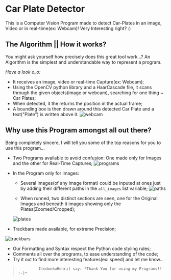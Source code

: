 # Car Plate Detector
This is a Computer Vision Program made to detect Car-Plates in an image, Video or in real-time(ex: Webcam)!
Very Interesting right? :)

## The Algorithm || How it works?  
You might ask yourself how precisely does this great tool work...?
An Algorithm is the simplest and understandable way to represent a program.

*Have a look o_o:*

 - It receives an image, video or real-time Capture(ex: Webcam);
- Using the OpenCV python library and a HaarCascade file, it scans through the given objects(image or webcam), searching for one thing ~ Car Plates;
- When detected, it the returns the position in the actual frame;
- A bounding box is then drawn around this detected Car Plate and a text("Plate") is written above it.
![webcam](https://user-images.githubusercontent.com/98978078/154958272-09eef7c9-4971-4d93-b262-2dd5743061ef.png)


## Why use this Program amongst all out there?
Being completely sincere, I will tell you some of the top reasons for you to use this program...

 - Two Programs available to avoid confusion: One made only for Images and the other for Real-Time Captures;
 ![programs](https://user-images.githubusercontent.com/98978078/154950670-b24e2341-a307-4521-ad00-4e5ea82208fb.png)

 - In the Program only for images:
	 - Several Images(of any image format) could be inputed at ones just by
   adding their different paths in the `all_images` list variable;
   ![paths](https://user-images.githubusercontent.com/98978078/154949651-5ed7251a-eebc-4662-8cb9-3fb54084c5fa.png)

    - When runned, two distinct sections are seen, one for the Original Images and beneath it images showing only the Plates(Zoomed/Cropped);
    
    ![plates](https://user-images.githubusercontent.com/98978078/154949619-0154ea29-9030-4700-bf62-f1ab322e2e44.png)

 - Trackbars made available, for extreme Precision;
 
 ![trackbars](https://user-images.githubusercontent.com/98978078/154949507-c5c85173-8120-4171-839b-4347669db128.png)
 - Our Formatting and Syntax respect the Python code styling rules;
 - Comments all over the programs, to ease understanding of the code;
 - Try it out to find more interesting features(ex: speed) and let me know...



>              I(ndonkoHenri) say: *Thank You for using my Programs!! :-)*


